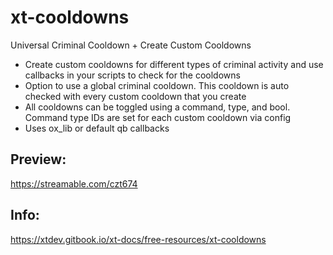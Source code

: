 # xt-cooldowns
Universal Criminal Cooldown + Create Custom Cooldowns

- Create custom cooldowns for different types of criminal activity and use callbacks in your scripts to check for the cooldowns
- Option to use a global criminal cooldown. This cooldown is auto checked with every custom cooldown that you create
- All cooldowns can be toggled using a command, type, and bool. Command type IDs are set for each custom cooldown via config
- Uses ox_lib or default qb callbacks

## Preview:
https://streamable.com/czt674

## Info:
https://xtdev.gitbook.io/xt-docs/free-resources/xt-cooldowns
